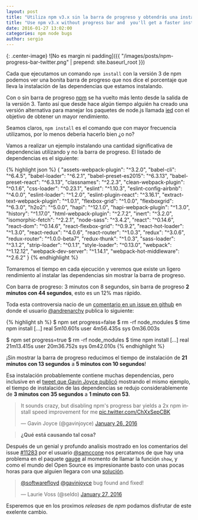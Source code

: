 ```yaml
---
layout: post
title: "Utiliza npm v3.x sin la barra de progreso y obtendrás una instalación más rápida"
title: "Use npm v3.x without progress bar and  you'll get a faster instalation"
date: 2016-01-27 13:02:00
categories: npm node bugs
author: sergio
---
```


{: .center-image}
![No es margin ni padding]({{ "/images/posts/npm-progress-bar-twitter.png" | prepend: site.baseurl_root }})

Cada que ejecutamos un comando `npm install` con la versión 3 de npm  podemos
ver una bonita barra de progreso que nos dice el porcentaje que lleva la
instalación de las dependencias que estamos instalando.

Con o sin barra de progreso [npm] se ha vuelto más lento desde la salida de la
versión 3. Tanto así que desde hace algún tiempo alguién ha creado una versión
alternativa para manejar los paquetes de node.js llamada [ied] con el objetivo
de obtener un mayor rendimiento.

Seamos claros, `npm install` es el comando que con mayor frecuencia utilizamos,
por lo menos deberia hacerlo bien ¿o no?

Vamos a realizar un ejemplo instalando una cantidad significativa de dependencias
utilizando y no la barra de progreso. El listado de dependencias es el siguiente:

{% highlight json %}
{
  "assets-webpack-plugin": "^3.2.0",
  "babel-cli": "^6.4.5",
  "babel-loader": "^6.2.1",
  "babel-preset-es2015": "^6.3.13",
  "babel-preset-react": "^6.3.13",
  "classnames": "^2.2.3",
  "clean-webpack-plugin": "^0.1.6",
  "css-loader": "^0.23.1",
  "eslint": "^1.10.3",
  "eslint-config-airbnb": "^4.0.0",
  "eslint-loader": "^1.2.0",
  "eslint-plugin-react": "^3.16.1",
  "extract-text-webpack-plugin": "^1.0.1",
  "flexbox-grid": "^1.0.0",
  "flexboxgrid": "^6.3.0",
  "h2o2": "^5.0.0",
  "hapi": "^12.1.0",
  "hapi-webpack-plugin": "^1.3.0",
  "history": "^1.17.0",
  "html-webpack-plugin": "^2.7.2",
  "inert": "^3.2.0",
  "isomorphic-fetch": "^2.2.1",
  "node-sass": "^3.4.2",
  "react": "^0.14.6",
  "react-dom": "^0.14.6",
  "react-flexbox-grid": "^0.9.2",
  "react-hot-loader": "^1.3.0",
  "react-redux": "^4.0.6",
  "react-router": "^1.0.3",
  "redux": "^3.0.6",
  "redux-router": "^1.0.0-beta7",
  "redux-thunk": "^1.0.3",
  "sass-loader": "^3.1.2",
  "strip-loader": "^0.1.1",
  "style-loader": "^0.13.0",
  "webpack": "^1.12.12",
  "webpack-dev-server": "^1.14.1",
  "webpack-hot-middleware": "^2.6.2"
}
{% endhighlight %}

Tomaremos el tiempo en cada ejecución y veremos que existe un ligero rendimiento
al instalar las dependencias sin mostrar la barra de progreso.

<script type="text/javascript" src="https://asciinema.org/a/34946.js" id="asciicast-34946" async></script>


Con barra de progreso: 3 minutos con 8 segundos, sin barra de progreso **2
minutos con 44 segundos**, esto es un 12% mas rápido.

Toda esta controversia nacio de un
[comentario en un issue en github](https://github.com/npm/npm/issues/8826#issuecomment-155762361)
en donde el usuario [@andrenarchy] publica lo siguiente:

{% highlight sh %}
$ npm set progress=false
$ rm -rf node_modules
$ time npm install
[...]
real    5m10.601s
user    4m56.435s
sys 0m36.003s

$ npm set progress=true
$ rm -rf node_modules
$ time npm install
[...]
real    21m13.415s
user    20m36.752s
sys 0m42.010s
{% endhighlight %}

¡Sin mostrar la barra de progreso reducimos el tiempo de instalación de **21
minutos con 13 segundos** a **5 minutos con 10 segundos**!

Esa instalación probablemente contiene muchas dependencias, pero inclusive en el
[tweet que Gavin Joyce publicó](https://twitter.com/gavinjoyce/status/691773956144119808)
mostrando el mismo ejemplo, el tiempo de instalación de las dependencias se redujo
considerablemente de **3 minutos con 35 segundos** a **1 minuto con 53**.

<blockquote class="twitter-tweet" lang="en"><p lang="en" dir="ltr">It sounds crazy, but disabling npm&#39;s progress bar yields a 2x npm install speed improvement for me <a href="https://t.co/ChXxSepCBK">pic.twitter.com/ChXxSepCBK</a></p>&mdash; Gavin Joyce (@gavinjoyce) <a href="https://twitter.com/gavinjoyce/status/691773956144119808">January 26, 2016</a></blockquote>

> **¿Qué está causando tal cosa?**

Después de un genial y profundo analisis mostrado en los comentarios del issue
[#11283] por el usuario [@samccone] nos percatamos de que hay una problema en el
paquete [gauge] al momento de llamar la función `show`, y como el mundo del Open
Source es impresionante basto con unas pocas horas para que alguien llegara con
una [solución](https://github.com/iarna/gauge/commit/a7ab9c906bb72aa0ed8996a00db2cd35a22d5992).


<blockquote class="twitter-tweet" data-conversation="none" lang="en"><p lang="en" dir="ltr"><a href="https://twitter.com/softwarefloyd">@softwarefloyd</a> <a href="https://twitter.com/gavinjoyce">@gavinjoyce</a> bug found and fixed!</p>&mdash; Laurie Voss (@seldo) <a href="https://twitter.com/seldo/status/692192238445711360">January 27, 2016</a></blockquote>
<script async src="//platform.twitter.com/widgets.js" charset="utf-8"></script>

Esperemos que en los proximos _releases_ de _npm_ podamos disfrutar de este exelente cambio.

[@andrenarchy]: https://github.com/andrenarchy
[npm]: https://www.npmjs.com/package/npm
[ied]:http://gugel.io/ied/
[#11283]: https://github.com/npm/npm/issues/11283#issuecomment-175246823
[@samccone]: https://github.com/samccone
[gauge]: https://github.com/iarna/gauge
